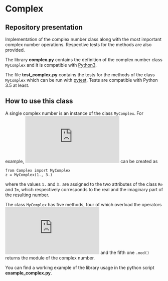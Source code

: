 # Complex

## Repository presentation
Implementation of the complex number class along with the most important complex number operations. Respective tests for the methods are also provided. 

The library **complex.py** contains the definition of the complex number class `MyComplex` and it is compatible with [Python3](https://www.python.org/downloads/).

The file **test_complex.py** contains the tests for the methods of the class `MyComplex` which can be run with [pytest](https://docs.pytest.org/en/stable/). Tests are compatible with Python 3.5 at least.

## How to use this class
A single complex number is an instance of the class `MyComplex`. For example, ![equation](https://latex.codecogs.com/gif.latex?z%20%3D%201%20&plus;%20%5Cmathrm%7Bi%7D3) can be created as 

```
from Complex import MyComplex
z = MyComplex(1., 3.)
```

where the values `1.` and `3.` are assigned to the two attributes of the class `Re` and `Im`, which respectively corresponds to the real and the imaginary part of the resulting number.

The class `MyComplex` has five methods, four of which overload the operators ![equation](https://latex.codecogs.com/gif.latex?&plus;%2C-%2C*%2C/) and the fifth one `.mod()` returns the module of the complex number.

You can find a working example of the library usage in the python script **example_complex.py**.
